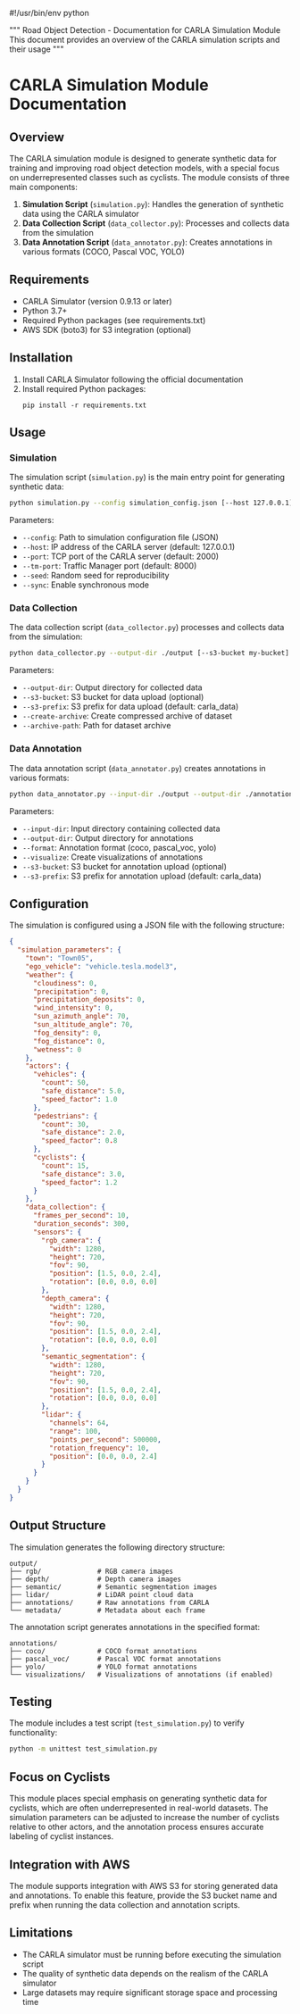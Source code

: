 #!/usr/bin/env python

"""
Road Object Detection - Documentation for CARLA Simulation Module
This document provides an overview of the CARLA simulation scripts and their usage
"""

# CARLA Simulation Module Documentation

## Overview

The CARLA simulation module is designed to generate synthetic data for training and improving 
road object detection models, with a special focus on underrepresented classes such as cyclists.
The module consists of three main components:

1. **Simulation Script** (`simulation.py`): Handles the generation of synthetic data using the CARLA simulator
2. **Data Collection Script** (`data_collector.py`): Processes and collects data from the simulation
3. **Data Annotation Script** (`data_annotator.py`): Creates annotations in various formats (COCO, Pascal VOC, YOLO)

## Requirements

- CARLA Simulator (version 0.9.13 or later)
- Python 3.7+
- Required Python packages (see requirements.txt)
- AWS SDK (boto3) for S3 integration (optional)

## Installation

1. Install CARLA Simulator following the official documentation
2. Install required Python packages:
   ```
   pip install -r requirements.txt
   ```

## Usage

### Simulation

The simulation script (`simulation.py`) is the main entry point for generating synthetic data:

```bash
python simulation.py --config simulation_config.json [--host 127.0.0.1] [--port 2000] [--seed 42]
```

Parameters:
- `--config`: Path to simulation configuration file (JSON)
- `--host`: IP address of the CARLA server (default: 127.0.0.1)
- `--port`: TCP port of the CARLA server (default: 2000)
- `--tm-port`: Traffic Manager port (default: 8000)
- `--seed`: Random seed for reproducibility
- `--sync`: Enable synchronous mode

### Data Collection

The data collection script (`data_collector.py`) processes and collects data from the simulation:

```bash
python data_collector.py --output-dir ./output [--s3-bucket my-bucket] [--s3-prefix carla_data]
```

Parameters:
- `--output-dir`: Output directory for collected data
- `--s3-bucket`: S3 bucket for data upload (optional)
- `--s3-prefix`: S3 prefix for data upload (default: carla_data)
- `--create-archive`: Create compressed archive of dataset
- `--archive-path`: Path for dataset archive

### Data Annotation

The data annotation script (`data_annotator.py`) creates annotations in various formats:

```bash
python data_annotator.py --input-dir ./output --output-dir ./annotations --format yolo [--visualize]
```

Parameters:
- `--input-dir`: Input directory containing collected data
- `--output-dir`: Output directory for annotations
- `--format`: Annotation format (coco, pascal_voc, yolo)
- `--visualize`: Create visualizations of annotations
- `--s3-bucket`: S3 bucket for annotation upload (optional)
- `--s3-prefix`: S3 prefix for annotation upload (default: carla_data)

## Configuration

The simulation is configured using a JSON file with the following structure:

```json
{
  "simulation_parameters": {
    "town": "Town05",
    "ego_vehicle": "vehicle.tesla.model3",
    "weather": {
      "cloudiness": 0,
      "precipitation": 0,
      "precipitation_deposits": 0,
      "wind_intensity": 0,
      "sun_azimuth_angle": 70,
      "sun_altitude_angle": 70,
      "fog_density": 0,
      "fog_distance": 0,
      "wetness": 0
    },
    "actors": {
      "vehicles": {
        "count": 50,
        "safe_distance": 5.0,
        "speed_factor": 1.0
      },
      "pedestrians": {
        "count": 30,
        "safe_distance": 2.0,
        "speed_factor": 0.8
      },
      "cyclists": {
        "count": 15,
        "safe_distance": 3.0,
        "speed_factor": 1.2
      }
    },
    "data_collection": {
      "frames_per_second": 10,
      "duration_seconds": 300,
      "sensors": {
        "rgb_camera": {
          "width": 1280,
          "height": 720,
          "fov": 90,
          "position": [1.5, 0.0, 2.4],
          "rotation": [0.0, 0.0, 0.0]
        },
        "depth_camera": {
          "width": 1280,
          "height": 720,
          "fov": 90,
          "position": [1.5, 0.0, 2.4],
          "rotation": [0.0, 0.0, 0.0]
        },
        "semantic_segmentation": {
          "width": 1280,
          "height": 720,
          "fov": 90,
          "position": [1.5, 0.0, 2.4],
          "rotation": [0.0, 0.0, 0.0]
        },
        "lidar": {
          "channels": 64,
          "range": 100,
          "points_per_second": 500000,
          "rotation_frequency": 10,
          "position": [0.0, 0.0, 2.4]
        }
      }
    }
  }
}
```

## Output Structure

The simulation generates the following directory structure:

```
output/
├── rgb/              # RGB camera images
├── depth/            # Depth camera images
├── semantic/         # Semantic segmentation images
├── lidar/            # LiDAR point cloud data
├── annotations/      # Raw annotations from CARLA
└── metadata/         # Metadata about each frame
```

The annotation script generates annotations in the specified format:

```
annotations/
├── coco/             # COCO format annotations
├── pascal_voc/       # Pascal VOC format annotations
├── yolo/             # YOLO format annotations
└── visualizations/   # Visualizations of annotations (if enabled)
```

## Testing

The module includes a test script (`test_simulation.py`) to verify functionality:

```bash
python -m unittest test_simulation.py
```

## Focus on Cyclists

This module places special emphasis on generating synthetic data for cyclists, which are often underrepresented in real-world datasets. The simulation parameters can be adjusted to increase the number of cyclists relative to other actors, and the annotation process ensures accurate labeling of cyclist instances.

## Integration with AWS

The module supports integration with AWS S3 for storing generated data and annotations. To enable this feature, provide the S3 bucket name and prefix when running the data collection and annotation scripts.

## Limitations

- The CARLA simulator must be running before executing the simulation script
- The quality of synthetic data depends on the realism of the CARLA simulator
- Large datasets may require significant storage space and processing time
